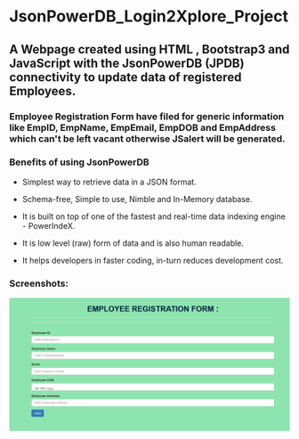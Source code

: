 # JsonPowerDB_Login2Xplore_Project

## A Webpage created using HTML , Bootstrap3 and JavaScript with the JsonPowerDB (JPDB) connectivity to update data of registered Employees.
### Employee Registration Form have filed for generic information like EmpID, EmpName, EmpEmail, EmpDOB and EmpAddress which can't be left vacant otherwise JSalert will be generated. 
### Benefits of using JsonPowerDB
- Simplest way to retrieve data in a JSON format.

- Schema-free, Simple to use, Nimble and In-Memory database.
- It is built on top of one of the fastest and real-time data indexing engine - PowerIndeX.
- It is low level (raw) form of data and is also human readable.
- It helps developers in faster coding, in-turn reduces development cost.

### Screenshots:
![Index Page](https://github.com/tejaswaG2203/JsonPowerDB_Login2Xplore_Project/blob/master/Images/register_emp.png)
